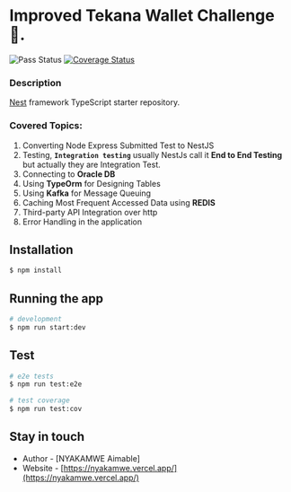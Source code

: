 <!-- <p align="center">
  <a href="http://nestjs.com/" target="blank"><img src="https://nestjs.com/img/logo-small.svg" width="200" alt="Nest Logo" /></a>
</p> -->
# Improved Tekana Wallet Challenge 🎉.

![Pass Status](https://github.com/nyakamwe/nyakamwe-ewallet-nestjs/actions/workflows/coveralls-action.yml/badge.svg?branch=master)
[![Coverage Status](https://coveralls.io/repos/github/nyakamwe/nyakamwe-ewallet-nestjs/badge.svg?branch=master)](https://coveralls.io/github/nyakamwe/nyakamwe-ewallet-nestjs?branch=master)

### Description

[Nest](https://github.com/nestjs/nest) framework TypeScript starter repository.


### Covered Topics:


1. Converting Node Express Submitted Test to NestJS
2. Testing, **`Integration testing`** usually NestJs call it **End to End Testing** but actually they are Integration Test.
3. Connecting to **Oracle DB**
4. Using **TypeOrm** for Designing Tables
5. Using **Kafka** for Message Queuing
6. Caching Most Frequent Accessed Data using **REDIS**
7. Third-party API Integration over http
8. Error Handling in the application

## Installation

```bash
$ npm install
```

## Running the app

```bash
# development
$ npm run start:dev
```

## Test

```bash
# e2e tests
$ npm run test:e2e

# test coverage
$ npm run test:cov
```

## Stay in touch

- Author - [NYAKAMWE Aimable]
- Website - [https://nyakamwe.vercel.app/](https://nyakamwe.vercel.app/)
